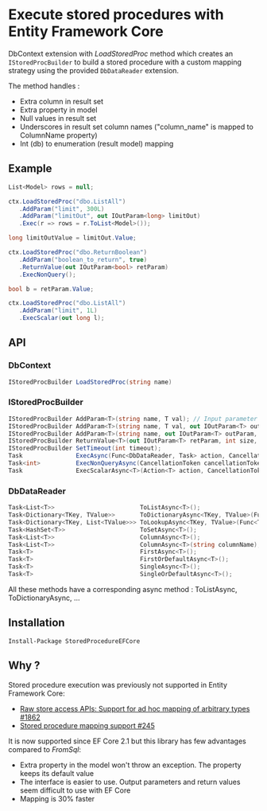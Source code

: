  # Execute stored procedures with Entity Framework Core

DbContext extension with *LoadStoredProc* method which creates
an `IStoredProcBuilder` to build a stored procedure with a custom
mapping strategy using the provided `DbDataReader` extension.

The method handles :
- Extra column in result set
- Extra property in model
- Null values in result set
- Underscores in result set column names ("column_name" is mapped to ColumnName property)
- Int (db) to enumeration (result model) mapping

## Example

```csharp
List<Model> rows = null;

ctx.LoadStoredProc("dbo.ListAll")
   .AddParam("limit", 300L)
   .AddParam("limitOut", out IOutParam<long> limitOut)
   .Exec(r => rows = r.ToList<Model>());

long limitOutValue = limitOut.Value;

ctx.LoadStoredProc("dbo.ReturnBoolean")
   .AddParam("boolean_to_return", true)
   .ReturnValue(out IOutParam<bool> retParam)
   .ExecNonQuery();

bool b = retParam.Value;

ctx.LoadStoredProc("dbo.ListAll")
   .AddParam("limit", 1L)
   .ExecScalar(out long l);
```

## API

### DbContext
```csharp
IStoredProcBuilder LoadStoredProc(string name)
```

### IStoredProcBuilder
```csharp
IStoredProcBuilder AddParam<T>(string name, T val); // Input parameter
IStoredProcBuilder AddParam<T>(string name, T val, out IOutParam<T> outParam, int size, byte precision, byte scale); // Input/Ouput parameter
IStoredProcBuilder AddParam<T>(string name, out IOutParam<T> outParam, int size, byte precision, byte scale); // Ouput parameter
IStoredProcBuilder ReturnValue<T>(out IOutParam<T> retParam, int size, byte precision, byte scale);
IStoredProcBuilder SetTimeout(int timeout);
Task               ExecAsync(Func<DbDataReader, Task> action, CancellationToken cancellationToken);
Task<int>          ExecNonQueryAsync(CancellationToken cancellationToken);
Task               ExecScalarAsync<T>(Action<T> action, CancellationToken cancellationToken);
```

### DbDataReader
```csharp
Task<List<T>>                        ToListAsync<T>();
Task<Dictionary<TKey, TValue>>       ToDictionaryAsync<TKey, TValue>(Func<TValue, TKey> keyProjection);
Task<Dictionary<TKey, List<TValue>>> ToLookupAsync<TKey, TValue>(Func<TValue, TKey> keyProjection);
Task<HashSet<T>>                     ToSetAsync<T>();
Task<List<T>>                        ColumnAsync<T>();
Task<List<T>>                        ColumnAsync<T>(string columnName);
Task<T>                              FirstAsync<T>();
Task<T>                              FirstOrDefaultAsync<T>();
Task<T>                              SingleAsync<T>();
Task<T>                              SingleOrDefaultAsync<T>();
```
All these methods have a corresponding async method : ToListAsync, ToDictionaryAsync, ...

## Installation

` Install-Package StoredProcedureEFCore `

## Why ?

Stored procedure execution was previously not supported in Entity Framework Core:
- [Raw store access APIs: Support for ad hoc mapping of arbitrary types #1862](https://github.com/aspnet/EntityFramework/issues/1862)
- [Stored procedure mapping support #245](https://github.com/aspnet/EntityFramework/issues/245)

It is now supported since EF Core 2.1 but this library has few advantages compared to *FromSql*:
- Extra property in the model won't throw an exception. The property keeps its default value
- The interface is easier to use. Output parameters and return values seem difficult to use with EF Core
- Mapping is 30% faster
